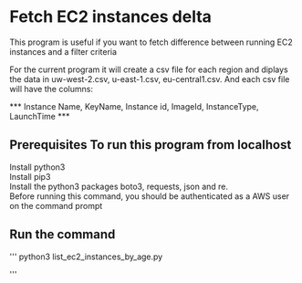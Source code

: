 # Fetch EC2 instances delta
This  program is useful if you want to fetch difference between running EC2 instances and a filter criteria 

For the current program it will create a csv file for each region and diplays the data in uw-west-2.csv, u-east-1.csv, eu-central1.csv. And each csv file will have the columns:

*** Instance Name, KeyName, Instance id, ImageId, InstanceType, LaunchTime ***

## Prerequisites To run this program from localhost
Install python3<br/>
Install pip3<br/>
Install the python3 packages boto3, requests, json and re.<br/>
Before running this command, you should be authenticated as a AWS user on the command prompt<br/>

## Run the command
'''
python3 list_ec2_instances_by_age.py

'''
